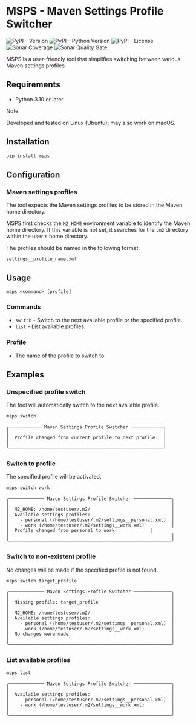 # MSPS - Maven Settings Profile Switcher

![PyPI - Version](https://img.shields.io/pypi/v/msps?style=for-the-badge)
![PyPI - Python Version](https://img.shields.io/pypi/pyversions/msps?style=for-the-badge)
![PyPI - License](https://img.shields.io/pypi/l/msps?style=for-the-badge)
![Sonar Coverage](https://img.shields.io/sonar/coverage/tyutyutyu_msps?server=https%3A%2F%2Fsonarcloud.io&style=for-the-badge)
![Sonar Quality Gate](https://img.shields.io/sonar/quality_gate/tyutyutyu_msps?server=https%3A%2F%2Fsonarcloud.io&style=for-the-badge)

MSPS is a user-friendly tool that simplifies switching between various Maven settings profiles.

## Requirements

- Python 3.10 or later

> [!NOTE]
> Developed and tested on Linux (Ubuntu); may also work on macOS.

## Installation

```bash
pip install msps
```

## Configuration

### Maven settings profiles

The tool expects the Maven settings profiles to be stored in the Maven home directory.

MSPS first checks the `M2_HOME` environment variable to identify the Maven home directory. If this variable is not set, it searches for the `.m2` directory within the user's home directory.

The profiles should be named in the following format:

```plain
settings__profile_name.xml
```

## Usage

```plain
msps <command> [profile]
```

### Commands

- `switch` - Switch to the next available profile or the specified profile.
- `list` - List available profiles.

### Profile

- The name of the profile to switch to.

## Examples

### Unspecified profile switch

The tool will automatically switch to the next available profile.

```bash
msps switch
```

```plain
╭──────────── Maven Settings Profile Switcher ────────────╮
│                                                         │
│  Profile changed from current_profile to next_profile.  │
│                                                         │
╰─────────────────────────────────────────────────────────╯
```

### Switch to profile

The specified profile will be activated.

```bash
msps switch work
```

```plain
╭───────────── Maven Settings Profile Switcher ──────────────╮
│                                                            │
│  M2_HOME: /home/testuser/.m2/                              │
│  Available settings profiles:                              │
│    - personal (/home/testuser/.m2/settings__personal.xml)  │
│    - work (/home/testuser/.m2/settings__work.xml)          │
│  Profile changed from personal to work.            │
│                                                            │
╰────────────────────────────────────────────────────────────╯
```

### Switch to non-existent profile

No changes will be made if the specified profile is not found.

```bash
msps switch target_profile
```

```plain
╭───────────── Maven Settings Profile Switcher ──────────────╮
│                                                            │
│  Missing profile: target_profile                           │
│                                                            │
│  M2_HOME: /home/testuser/.m2/                              │
│  Available settings profiles:                              │
│    - personal (/home/testuser/.m2/settings__personal.xml)  │
│    - work (/home/testuser/.m2/settings__work.xml)          │
│  No changes were made.                                     │
│                                                            │
╰────────────────────────────────────────────────────────────╯
```

### List available profiles

```bash
msps list
```

```plain
╭───────────── Maven Settings Profile Switcher ──────────────╮
│                                                            │
│  Available settings profiles:                              │
│    - personal (/home/testuser/.m2/settings__personal.xml)  │
│    - work (/home/testuser/.m2/settings__work.xml)          │
│                                                            │
╰────────────────────────────────────────────────────────────╯
```
